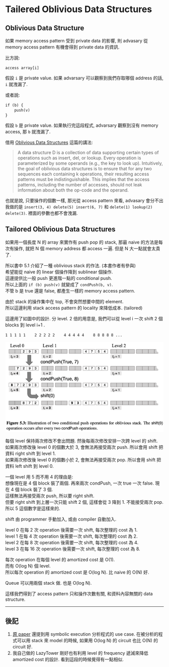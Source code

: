 # Tailered Oblivious Data Structures

## Oblivious Data Structure

如果 memory access pattern 受到 private data 的影響, 則 advasary 從 memory access pattern 有機會得到 private data 的資訊.

比方說:
```
access array[i]
```
假設 `i` 是 private value. 如果 advarsary 可以觀察到我們存取哪個 address 的話, `i` 就洩漏了.

或者說:
```
if (b) {
    push(v)
}
```
假設 `b` 是 private value. 如果執行完這段程式, advarsary 觀察到沒有 memory access, 那 `b` 就洩漏了.

借用 [Oblivious Data Structures](https://eprint.iacr.org/2014/185.pdf) 這篇的講法:
>A data structure D is a collection of data supporting certain types of operations such as insert, del, or lookup.
Every operation is parameterized by some operands (e.g., the key to look up). Intuitively, the goal of
oblivious data structures is to ensure that for any two sequences each containing k operations, their resulting
access patterns must be indistinguishable. This implies that the access patterns, including the number of
accesses, should not leak information about both the op-code and the operand.

也就是說, 只要操作的個數一樣, 那光從 access pattern 來看, advasary 會分不出我做的是 `insert(3, 4) delete(5) insert(6, 7)` 和 `delete(1) lookup(2) delete(3)`. 裡面的參數也都不會洩漏.

## Tailored Oblivious Data Structures

如果用一個長度 N 的 array 來實作有 push pop 的 stack, 那最 naive 的方法是每次有操作, 就把 N 個 memory address 都 access 一遍. 但是 N 大一點就會太貴了.

所以書中 5.1 介紹了一種 oblivious stack 的作法. (本書作者有參與)<br>
希望能從 naive 的 linear 個操作降到 sublinear 個操作.<br>
這邊提供比一般 push 更進階一點的 conditional push.<br>
所以上面的 `if (b) push(v)` 就變成了 `condPush(b, v)`.<br>
不管 b 是 true 還是 false, 都產生一樣的 memory access pattern.

由於 stack 的操作集中在 top, 不會突然想要中間的 element.<br>
所以這邊利用 stack access pattern 的 locality 來降低成本. (tailored)

這邊用了如圖中的設計. 分 level. 2 倍的用意是, 我們可以從 level i 一次 shift 2 個 blocks 到 level i+1 .
```
1 1 1 1 1    2 2 2 2 2    4 4 4 4 4    8 8 8 8 8 ...
```

![Oblivious-Stack.png](./images/Oblivious-Stack.png)

每個 level 保持兩次修改不會出問題. 然後每兩次修改安排一次跨 level 的 shift.<br>
如果兩次修改後 level 0 的個數大於 3, 會無法再接受兩次 push. 所以會用 shift 把資料 right shift 到 level 1.<br>
如果兩次修改後 level 0 的個數小於 2, 會無法再接受兩次 pop. 所以會用 shift 把資料 left shift 到 level 0.<br>

一個 level 用 5 而不用 4 的理由是:<br>
想像現在是 4 個 block 裝了兩個. 再來兩次 condPush, 一次 true 一次 false. 現在 4 個 block 裝了 3 個.<br>
這樣無法再接受兩次 push, 所以要 right shift.<br>
但要 right shift 到上層一次只能 shift 2 個, 這樣會從 3 降到 1. 不能接受兩次 pop.<br>
所以 5 這個數字是這樣來的.

shift 由 programmer 手動加入, 或由 compiler 自動加入.

level 0 在每 2 次 operation 後需要一次 shift, 每次整理的 cost 為 1.<br>
level 1 在每 4 次 operation 後需要一次 shift, 每次整理的 cost 為 2.<br>
level 2 在每 8 次 operation 後需要一次 shift, 每次整理的 cost 為 4.<br>
level 3 在每 16 次 operation 後需要一次 shift, 每次整理的 cost 為 8.

每次 operation 在每個 level 的 amortized cost 是 O(1).<br>
而有 O(log N) 個 level.<br>
所以每次 operation 的 amortized cost 是 O(log N). 比 naive 的 O(N) 好.

Queue 可以用兩個 stack 做. 也是 O(log N).

這樣我們得到了 access pattern 只和操作次數有關, 和資料內容無關的 data structure.

----
## 後記

1. [原 paper](https://uvasrg.github.io/2013/circuit-structures-for-improving-efficiency-of-security-and-privacy-tools.html) 還提到用 symbolic execution 分析程式的 use case. 在被分析的程式可以用 stack 來 model 的時候, 如果用 O(log N) 的 circuit 也比 O(N) 的 circuit 好.
2. 我自己做的 LazyTower 剛好也有利用 level 的 frequency 遞減來降低 amortized cost 的設計. 看到這段的時候覺得有一點相似.



